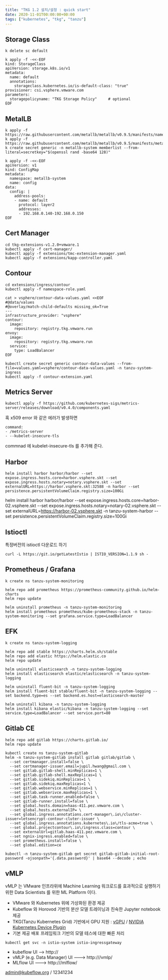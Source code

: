 ```yaml
---
title: "TKG 1.2 설치/설정 : quick start"
date: 2020-11-01T00:00:00+00:00
tags: ["kubernetes", "tkg", "tanzu"]
---
```


## Storage Class
```
k delete sc default

k apply -f -<<-EOF
kind: StorageClass
apiVersion: storage.k8s.io/v1
metadata:
  name: default
  annotations:
    storageclass.kubernetes.io/is-default-class: "true"
provisioner: csi.vsphere.vmware.com
parameters:
  storagepolicyname: "TKG Storage Policy"     # optional
EOF
```



## MetalLB 
```
k apply -f https://raw.githubusercontent.com/metallb/metallb/v0.9.5/manifests/namespace.yaml
k apply -f https://raw.githubusercontent.com/metallb/metallb/v0.9.5/manifests/metallb.yaml
k create secret generic -n metallb-system memberlist --from-literal=secretkey="$(openssl rand -base64 128)"

k apply -f -<<-EOF
apiVersion: v1
kind: ConfigMap
metadata:
  namespace: metallb-system
  name: config
data:
  config: |
    address-pools:
    - name: default
      protocol: layer2
      addresses:
      - 192.168.0.140-192.168.0.150
EOF
```


## Cert Manager
```
cd tkg-extensions-v1.2.0+vmware.1
kubectl apply -f cert-manager/
kubectl apply -f extensions/tmc-extension-manager.yaml
kubectl apply -f extensions/kapp-controller.yaml
```

## Contour
```
cd extensions/ingress/contour
kubectl apply -f namespace-role.yaml

cat > vsphere/contour-data-values.yaml <<EOF
#@data/values
#@overlay/match-child-defaults missing_ok=True
---
infrastructure_provider: "vsphere"
contour:
  image:
    repository: registry.tkg.vmware.run
envoy:
  image:
    repository: registry.tkg.vmware.run
  service:
    type: LoadBalancer
EOF

kubectl create secret generic contour-data-values --from-file=values.yaml=vsphere/contour-data-values.yaml -n tanzu-system-ingress
kubectl apply -f contour-extension.yaml
```

## Metrics Server 
```
kubectl apply -f https://github.com/kubernetes-sigs/metrics-server/releases/download/v0.4.0/components.yaml
```
혹 x509 error 와 같은 에러가  발생하면
```
command:
- /metrics-server
- --kubelet-insecure-tls
```

commnad 에 kubelet-insecure-tls 를 추가해 준다. 


## Harbor
```
helm install harbor harbor/harbor --set expose.ingress.hosts.core=harbor.vsphere.skt --set expose.ingress.hosts.notary=notary.vsphere.skt --set externalURL=https://harbor.vsphere.skt:32588 -n harbor --set persistence.persistentVolumeClaim.registry.size=100Gi
```

helm install harbor harbor/harbor --set expose.ingress.hosts.core=harbor-02.vsphere.skt --set expose.ingress.hosts.notary=notary-02.vsphere.skt --set externalURL=https://harbor-02.vsphere.skt -n tanzu-system-harbor --set persistence.persistentVolumeClaim.registry.size=100Gi



## Istioctl 
특정버전의 istioctl 다운로드 하기
```
curl -L https://git.io/getLatestIstio | ISTIO_VERSION=1.1.9 sh -
```

## Prometheus / Grafana
```
k create ns tanzu-system-monitoring

helm repo add prometheus https://prometheus-community.github.io/helm-charts
helm repo update

helm uninstall prometheus -n tanzu-system-monitoring
helm install prometheus prometheus/kube-prometheus-stack -n tanzu-system-monitoring --set grafana.service.type=LoadBalancer
```

## EFK
```
k create ns tanzu-system-logging

helm repo add stable https://charts.helm.sh/stable
helm repo add elastic https://helm.elastic.co
helm repo update

helm uninstall elasticsearch -n tanzu-system-logging
helm install elasticsearch elastic/elasticsearch -n tanzu-system-logging

helm uninstall fluent-bit -n tanzu-system-logging
helm install fluent-bit stable/fluent-bit -n tanzu-system-logging --set backend.type=es --set backend.es.host=elasticsearch-master

helm uninstall kibana -n tanzu-system-logging
helm install kibana elastic/kibana -n tanzu-system-logging --set service.type=LoadBalancer --set service.port=80
```

## Gitlab CE

```
helm repo add gitlab https://charts.gitlab.io/
helm repo update

kubectl create ns tanzu-system-gitlab
helm -n tanzu-system-gitlab install gitlab gitlab/gitlab \
  --set certmanager.install=false \
  --set certmanager-issuer.email=jupil.hwang@gmail.com \
  --set gitlab.gitlab-shell.minReplicas=1 \
  --set gitlab.gitlab-shell.maxReplicas=1 \
  --set gitlab.sidekiq.minReplicas=1 \
  --set gitlab.sidekiq.maxReplicas=1 \
  --set gitlab.webservice.minReplicas=1 \
  --set gitlab.webserivce.maxReplicas=1 \
  --set gitlab.task-runner.enabled=false \
  --set gitlab-runner.install=false \  
  --set global.hosts.domain=haas-411.pez.vmware.com \
  --set global.hosts.externalIP= \
  --set global.ingress.annotations.cert-manager\.io\/cluster-issuer=letsencrypt-contour-cluter-issuer \
  --set global.ingress.annotations.kubernetes\.io\/tls-acme=true \
  --set global.projectcontour\.io\/ingress.class=contour \
  --set externalUrl=gitlab.haas-411.pez.vmware.com \
  --set ngnix-ingress.enabled=false \
  --set prometheus.install=false \
  --set global.edition=ce 

kubectl -n tanzu-system-gitlab get secret gitlab-gitlab-initial-root-password -ojsonpath='{.data.password}' | base64 --decode ; echo
```



## vMLP
vMLP 는 VMware 인프라위에 Machine Learning 워크로드를 효과적으로 실행하기 위한 Data Scientists 를 위한 ML Platform 이다.

- VMware 와 Kubernetes 위에 가상화된 환경 제공
- Kubeflow 와 Horovod 기반의 분샨 모델 트레이닝과 친숙한 Jupyter notebook 제공
- TKG(Tanzu Kubernetes Grid) 기반에서 GPU 지원 : [vGPU](https://blogs.vmware.com/apps/2018/09/using-gpus-with-virtual-machines-on-vsphere-part-3-installing-the-nvidia-grid-technology.html) / [NVIDIA Kubernetes Device Plugin](https://github.com/NVIDIA/k8s-device-plugin)
- 기본 제공 배포 프레임워크 기반의 모델 테스에 대한 빠른 처리


```
kubectl get svc -n istio-system istio-ingressgateway
```

- kubeflow UI --> http://<endpoint> 
- vMLP (e.g. Data Manager) UI ---> http://<endpoint>/vmlp/
- MLflow UI ---> http://<endpoint>/mlflow/

admin@kubeflow.org / 12341234 